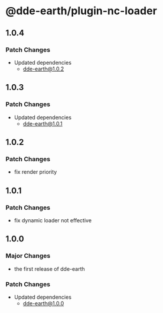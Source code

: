 # @dde-earth/plugin-nc-loader

## 1.0.4

### Patch Changes

- Updated dependencies
  - dde-earth@1.0.2

## 1.0.3

### Patch Changes

- Updated dependencies
  - dde-earth@1.0.1

## 1.0.2

### Patch Changes

- fix render priority

## 1.0.1

### Patch Changes

- fix dynamic loader not effective

## 1.0.0

### Major Changes

- the first release of dde-earth

### Patch Changes

- Updated dependencies
  - dde-earth@1.0.0
